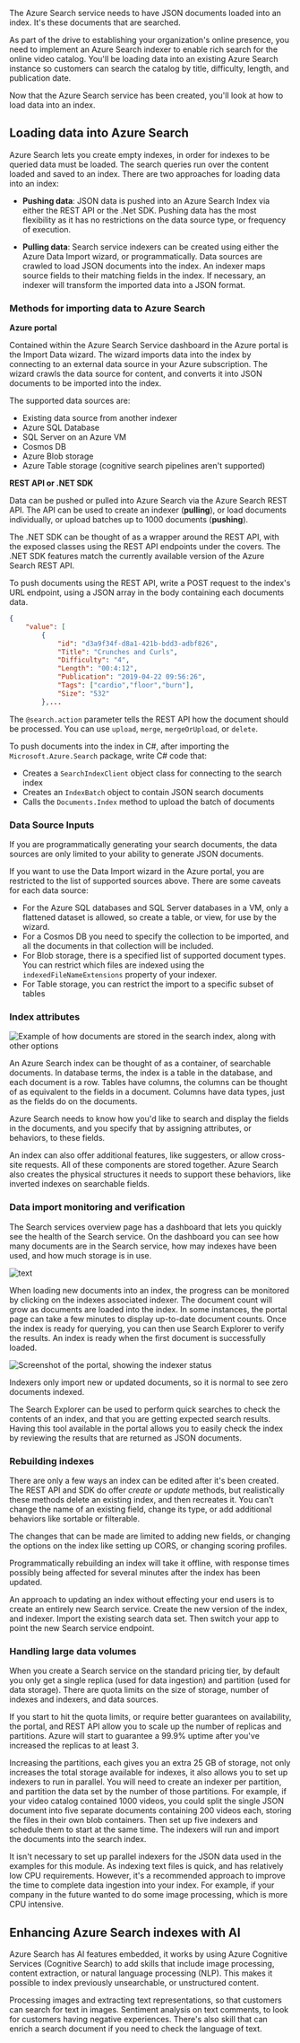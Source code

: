 The Azure Search service needs to have JSON documents loaded into an index. It's these documents that are searched.

As part of the drive to establishing your organization's online presence, you need to implement an Azure Search indexer to enable rich search for the online video catalog. You'll be loading data into an existing Azure Search instance so customers can search the catalog by title, difficulty, length, and publication date.

Now that the Azure Search service has been created, you'll look at how to load data into an index.

## Loading data into Azure Search

Azure Search lets you create empty indexes, in order for indexes to be queried data must be loaded. The search queries run over the content loaded and saved to an index. There are two approaches for loading data into an index:

- **Pushing data**: JSON data is pushed into an Azure Search Index via either the REST API or the .Net SDK. Pushing data has the most flexibility as it has no restrictions on the data source type, or frequency of execution.

- **Pulling data**:  Search service indexers can be created using either the Azure Data Import wizard, or programmatically. Data sources are crawled to load JSON documents into the index. An indexer maps source fields to their matching fields in the index. If necessary, an indexer will transform the imported data into a JSON format.

### Methods for importing data to Azure Search

**Azure portal**

Contained within the Azure Search Service dashboard in the Azure portal is the Import Data wizard. The wizard imports data into the index by connecting to an external data source in your Azure subscription. The wizard crawls the data source for content, and converts it into JSON documents to be imported into the index.

The supported data sources are:

- Existing data source from another indexer
- Azure SQL Database
- SQL Server on an Azure VM
- Cosmos DB
- Azure Blob storage
- Azure Table storage (cognitive search pipelines aren't supported)

**REST API or .NET SDK**

Data can be pushed or pulled into Azure Search via the Azure Search REST API. The API can be used to create an indexer (**pulling**), or load documents individually, or upload batches up to 1000 documents (**pushing**).

The .NET SDK can be thought of as a wrapper around the REST API, with the exposed classes using the REST API endpoints under the covers. The .NET SDK features match the currently available version of the Azure Search REST API.

To push documents using the REST API, write a POST request to the index's URL endpoint, using a JSON array in the body containing each documents data.  

```json
{
    "value": [
        {
            "id": "d3a9f34f-d8a1-421b-bdd3-adbf826",
            "Title": "Crunches and Curls",
            "Difficulty": "4",
            "Length": "00:4:12",
            "Publication": "2019-04-22 09:56:26",
            "Tags": ["cardio","floor","burn"],
            "Size": "532"
        },...
```

The `@search.action` parameter tells the REST API how the document should be processed. You can use `upload`, `merge`, `mergeOrUpload`, or `delete`.

To push documents into the index in C#, after importing the `Microsoft.Azure.Search` package, write C# code that:

- Creates a `SearchIndexClient` object class for connecting to the search index
- Creates an `IndexBatch` object to contain JSON search documents
- Calls the `Documents.Index` method to upload the batch of documents

### Data Source Inputs

If you are programmatically generating your search documents, the data sources are only limited to your ability to generate JSON documents.

If you want to use the Data Import wizard in the Azure portal, you are restricted to the list of supported sources above. There are some caveats for each data source:

- For the Azure SQL databases and SQL Server databases in a VM, only a flattened dataset is allowed, so create a table, or view, for use by the wizard.
- For a Cosmos DB you need to specify the collection to be imported, and all the documents in that collection will be included.
- For Blob storage, there is a specified list of supported document types. You can restrict which files are indexed using the `indexedFileNameExtensions` property of your indexer.
- For Table storage, you can restrict the import to a specific subset of tables

### Index attributes

![Example of how documents are stored in the search index, along with other options](../media/what-is-an-index.png)

An Azure Search index can be thought of as a container, of searchable documents. In database terms, the index is a table in the database, and each document is a row. Tables have columns, the columns can be thought of as equivalent to the fields in a document. Columns have data types, just as the fields do on the documents.

Azure Search needs to know how you'd like to search and display the fields in the documents, and you specify that by assigning attributes, or behaviors, to these fields.

An index can also offer additional features, like suggesters, or allow cross-site requests. All of these components are stored together. Azure Search also creates the physical structures it needs to support these behaviors, like inverted indexes on searchable fields.

### Data import monitoring and verification

The Search services overview page has a dashboard that lets you quickly see the health of the Search service. On the dashboard you can see how many documents are in the Search service, how may indexes have been used, and how much storage is in use.

![text](../media/search-dashboard.png)

When loading new documents into an index, the progress can be monitored by clicking on the indexes associated indexer. The document count will grow as documents are loaded into the index. In some instances, the portal page can take a few minutes to display up-to-date document counts. Once the index is ready for querying, you can then use Search Explorer to verify the results. An index is ready when the first document is successfully loaded.

![Screenshot of the portal, showing the indexer status](../media/indexer-status.png)

Indexers only import new or updated documents, so it is normal to see zero documents indexed.

The Search Explorer can be used to perform quick searches to check the contents of an index, and that you are getting expected search results. Having this tool available in the portal allows you to easily check the index by reviewing the results that are returned as JSON documents.

### Rebuilding indexes

There are only a few ways an index can be edited after it's been created. The REST API and SDK do offer *create or update* methods, but realistically these methods delete an existing index, and then recreates it. You can't change the name of an existing field, change its type, or add additional behaviors like sortable or filterable.

The changes that can be made are limited to adding new fields, or changing the options on the index like setting up CORS, or changing scoring profiles.

Programmatically rebuilding an index will take it offline, with response times possibly being affected for several minutes after the index has been updated.

An approach to updating an index without effecting your end users is to create an entirely new Search service. Create the new version of the index, and indexer. Import the existing search data set. Then switch your app to point the new Search service endpoint.  

### Handling large data volumes

When you create a Search service on the standard pricing tier, by default you only get a single replica (used for data ingestion) and partition (used for data storage). There are quota limits on the size of storage, number of indexes and indexers, and data sources.

If you start to hit the quota limits, or require better guarantees on availability, the portal, and REST API allow you to scale up the number of replicas and partitions. Azure will start to guarantee a 99.9% uptime after you've increased the replicas to at least 3.

Increasing the partitions, each gives you an extra 25 GB of storage, not only increases the total storage available for indexes, it also allows you to set up indexers to run in parallel. You will need to create an indexer per partition, and partition the data set by the number of those partitions. For example, if your video catalog contained 1000 videos, you could split the single JSON document into five separate documents containing 200 videos each, storing the files in their own blob containers. Then set up five indexers and schedule them to start at the same time. The indexers will run and import the documents into the search index.

It isn't necessary to set up parallel indexers for the JSON data used in the examples for this module. As indexing  text files is quick, and has relatively low CPU requirements. However, it's a recommended approach to improve the time to complete data ingestion into your index. For example, if your company in the future wanted to do some image processing, which is more CPU intensive.


## Enhancing Azure Search indexes with AI

Azure Search has AI features embedded, it works by using Azure Cognitive Services (Cognitive Search) to add skills that include image processing, content extraction, or natural language processing (NLP). This makes it possible to index previously unsearchable, or unstructured content.

Processing images and extracting text representations, so that customers can search for text in images. Sentiment analysis on text comments, to look for customers having negative experiences. There's also skill that can enrich a search document if you need to check the language of text.
